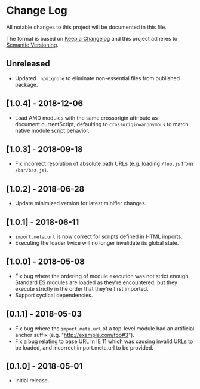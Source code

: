 # Change Log

All notable changes to this project will be documented in this file.

The format is based on [Keep a Changelog](http://keepachangelog.com/)
and this project adheres to [Semantic Versioning](http://semver.org/).

## Unreleased
* Updated `.npmignore` to eliminate non-essential files from published
  package.
<!-- Add new, unreleased changes here. -->

## [1.0.4] - 2018-12-06
* Load AMD modules with the same crossorigin attribute as
  document.currentScript, defaulting to `crossorigin=anonymous` to match
  native module script behavior.

## [1.0.3] - 2018-09-18
* Fix incorrect resolution of absolute path URLs (e.g. loading `/foo.js` from
  `/bar/baz.js`).

## [1.0.2] - 2018-06-28
* Update minimized version for latest minifier changes.

## [1.0.1] - 2018-06-11
* `import.meta.url` is now correct for scripts defined in HTML imports.
* Executing the loader twice will no longer invalidate its global state.

## [1.0.0] - 2018-05-08
* Fix bug where the ordering of module execution was not strict enough.
  Standard ES modules are loaded as they're encountered, but they execute
  strictly in the order that they're first imported.
* Support cyclical dependencies.

## [0.1.1] - 2018-05-03
* Fix bug where the `import.meta.url` of a top-level module had an artificial
  anchor suffix (e.g. "http://example.com/foo#3").
* Fix a bug relating to base URL in IE 11 which was causing invalid URLs to be
  loaded, and incorrect import.meta.url to be provided.

## [0.1.0] - 2018-05-01
* Initial release.
